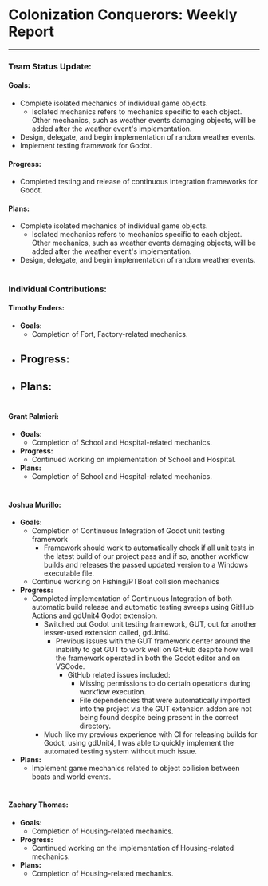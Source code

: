 # **Colonization Conquerors: Weekly Report**
___

### Team Status Update:
#### **Goals:**
- Complete isolated mechanics of individual game objects.
  - Isolated mechanics refers to mechanics specific to each object. Other mechanics, such as weather events damaging objects, will be added after the weather event's implementation.
- Design, delegate, and begin implementation of random weather events.
- Implement testing framework for Godot.

#### **Progress:**
- Completed testing and release of continuous integration frameworks for Godot.

#### **Plans:**
- Complete isolated mechanics of individual game objects.
  - Isolated mechanics refers to mechanics specific to each object. Other mechanics, such as weather events damaging objects, will be added after the weather event's implementation.
- Design, delegate, and begin implementation of random weather events.


#
### Individual Contributions:

#### **Timothy Enders:**
- **Goals:**
  - Completion of Fort, Factory-related mechanics.
- **Progress:**
  - 
- **Plans:**
  - 

#
#### **Grant Palmieri:**
- **Goals:**
  - Completion of School and Hospital-related mechanics.
- **Progress:**
  - Continued working on implementation of School and Hospital.
- **Plans:**
  - Completion of School and Hospital-related mechanics.

#
#### **Joshua Murillo:**
- **Goals:**
  - Completion of Continuous Integration of Godot unit testing framework
    - Framework should work to automatically check if all unit tests in the latest build of our project pass and if so, another workflow builds and releases the passed updated version to a Windows executable file.
  - Continue working on Fishing/PTBoat collision mechanics
- **Progress:**
  - Completed implementation of Continuous Integration of both automatic build release and automatic testing sweeps using GitHub Actions and gdUnit4 Godot extension.
    - Switched out Godot unit testing framework, GUT, out for another lesser-used extension called, gdUnit4.
      - Previous issues with the GUT framework center around the inability to get GUT to work well on GitHub despite how well the framework operated in both the Godot editor and on VSCode.
        - GitHub related issues included:
          - Missing permissions to do certain operations during workflow execution.
          - File dependencies that were automatically imported into the project via the GUT extension addon are not being found despite being present in the correct directory.
    - Much like my previous experience with CI for releasing builds for Godot, using gdUnit4, I was able to quickly implement the automated testing system without much issue.
- **Plans:**
  - Implement game mechanics related to object collision between boats and world events.

#
#### **Zachary Thomas:**
- **Goals:**
  - Completion of Housing-related mechanics.
- **Progress:**
  - Continued working on the implementation of Housing-related mechanics.
- **Plans:**
  - Completion of Housing-related mechanics.
